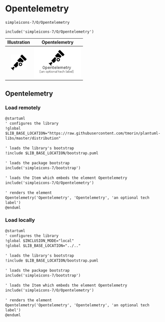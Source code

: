 # Opentelemetry


```text
simpleicons-7/O/Opentelemetry
```

```text
include('simpleicons-7/O/Opentelemetry')
```



| Illustration | Opentelemetry |
| :---: | :---: |
| ![illustration for Illustration](../../simpleicons-7/O/Opentelemetry.png) | ![illustration for Opentelemetry](../../simpleicons-7/O/Opentelemetry.Local.png) |




## Opentelemetry

### Load remotely
```plantuml
@startuml
' configures the library
!global $LIB_BASE_LOCATION="https://raw.githubusercontent.com/tmorin/plantuml-libs/master/distribution"

' loads the library's bootstrap
!include $LIB_BASE_LOCATION/bootstrap.puml

' loads the package bootstrap
include('simpleicons-7/bootstrap')

' loads the Item which embeds the element Opentelemetry
include('simpleicons-7/O/Opentelemetry')

' renders the element
Opentelemetry('Opentelemetry', 'Opentelemetry', 'an optional tech label')
@enduml
```

### Load locally
```plantuml
@startuml
' configures the library
!global $INCLUSION_MODE="local"
!global $LIB_BASE_LOCATION="../.."

' loads the library's bootstrap
!include $LIB_BASE_LOCATION/bootstrap.puml

' loads the package bootstrap
include('simpleicons-7/bootstrap')

' loads the Item which embeds the element Opentelemetry
include('simpleicons-7/O/Opentelemetry')

' renders the element
Opentelemetry('Opentelemetry', 'Opentelemetry', 'an optional tech label')
@enduml
```

